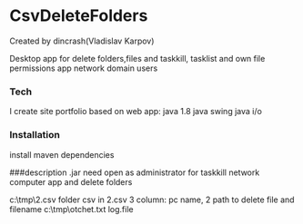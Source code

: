 # CsvDeleteFolders

Created by dincrash(Vladislav Karpov)

Desktop app for delete folders,files and taskkill, tasklist and own file permissions app network domain users

### Tech

I create site portfolio based on web app:
java 1.8
java swing
java i/o

### Installation

install maven dependencies

###description
.jar need open as administrator for taskkill network computer app  and 
delete folders

c:\\tmp\2.csv folder csv
in 2.csv 3 column: pc name, 2 path to delete file
and filename
c:\\tmp\otchet.txt log.file
